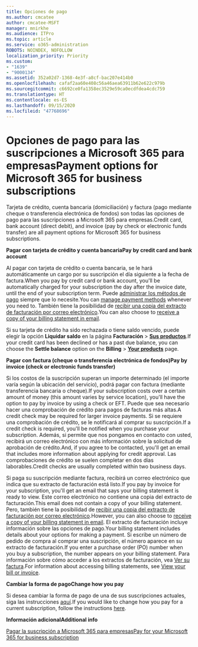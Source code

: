 ```yaml
---
title: Opciones de pago
ms.author: cmcatee
author: cmcatee-MSFT
manager: mnirkhe
ms.audience: ITPro
ms.topic: article
ms.service: o365-administration
ROBOTS: NOINDEX, NOFOLLOW
localization_priority: Priority
ms.custom:
- "1639"
- "9000134"
ms.assetid: 352a02d7-1368-4e3f-a8cf-bac207e414b0
ms.openlocfilehash: cafaf2aa60e408c56a46aea63911b62e622c979b
ms.sourcegitcommit: c6692ce0fa1358ec3529e59ca0ecdfdea4cdc759
ms.translationtype: HT
ms.contentlocale: es-ES
ms.lasthandoff: 09/15/2020
ms.locfileid: "47768696"
---
```

# <a name="payment-options-for-microsoft-365-for-business-subscriptions"></a><span data-ttu-id="53cca-102">Opciones de pago para las suscripciones a Microsoft 365 para empresas</span><span class="sxs-lookup"><span data-stu-id="53cca-102">Payment options for Microsoft 365 for business subscriptions</span></span>
  
<span data-ttu-id="53cca-103">Tarjeta de crédito, cuenta bancaria (domiciliación) y factura (pago mediante cheque o transferencia electrónica de fondos) son todas las opciones de pago para las suscripciones a Microsoft 365 para empresas.</span><span class="sxs-lookup"><span data-stu-id="53cca-103">Credit card, bank account (direct debit), and invoice (pay by check or electronic funds transfer) are all payment options for Microsoft 365 for business subscriptions.</span></span>
  
<span data-ttu-id="53cca-104">**Pagar con tarjeta de crédito y cuenta bancaria**</span><span class="sxs-lookup"><span data-stu-id="53cca-104">**Pay by credit card and bank account**</span></span>
  
<span data-ttu-id="53cca-105">Al pagar con tarjeta de crédito o cuenta bancaria, se le hará automáticamente un cargo por su suscripción el día siguiente a la fecha de factura.</span><span class="sxs-lookup"><span data-stu-id="53cca-105">When you pay by credit card or bank account, you'll be automatically charged for your subscription the day after the invoice date, until the end of your subscription term.</span></span> <span data-ttu-id="53cca-106">Puede [administrar los métodos de pago](https://docs.microsoft.com/microsoft-365/commerce/billing-and-payments/manage-payment-methods) siempre que lo necesite.</span><span class="sxs-lookup"><span data-stu-id="53cca-106">You can [manage payment methods](https://docs.microsoft.com/microsoft-365/commerce/billing-and-payments/manage-payment-methods) whenever you need to.</span></span> <span data-ttu-id="53cca-107">También tiene la posibilidad de [recibir una copia del extracto de facturación por correo electrónico](https://docs.microsoft.com/microsoft-365/commerce/billing-and-payments/pay-for-your-subscription#receive-a-copy-of-your-billing-statement-in-email).</span><span class="sxs-lookup"><span data-stu-id="53cca-107">You can also choose to [receive a copy of your billing statement in email](https://docs.microsoft.com/microsoft-365/commerce/billing-and-payments/pay-for-your-subscription#receive-a-copy-of-your-billing-statement-in-email).</span></span>
  
<span data-ttu-id="53cca-108">Si su tarjeta de crédito ha sido rechazada o tiene saldo vencido, puede elegir la opción **Liquidar saldo** en la página **Facturación** \> **[Sus productos](https://go.microsoft.com/fwlink/p/?linkid=842054)**.</span><span class="sxs-lookup"><span data-stu-id="53cca-108">If your credit card has been declined or has a past due balance, you can choose the **Settle balance** option on the **Billing** \> **[Your products](https://go.microsoft.com/fwlink/p/?linkid=842054)** page.</span></span>
  
<span data-ttu-id="53cca-109">**Pagar con factura (cheque o transferencia electrónica de fondos)**</span><span class="sxs-lookup"><span data-stu-id="53cca-109">**Pay by invoice (check or electronic funds transfer)**</span></span>
  
<span data-ttu-id="53cca-110">Si los costos de la suscripción superan un importe determinado (el importe varía según la ubicación del servicio), podrá pagar con factura (mediante transferencia bancaria o cheque).</span><span class="sxs-lookup"><span data-stu-id="53cca-110">If your subscription costs over a certain amount of money (this amount varies by service location), you'll have the option to pay by invoice by using a check or EFT.</span></span> <span data-ttu-id="53cca-111">Puede que sea necesario hacer una comprobación de crédito para pagos de facturas más altas.</span><span class="sxs-lookup"><span data-stu-id="53cca-111">A credit check may be required for larger invoice payments.</span></span> <span data-ttu-id="53cca-112">Si se requiere una comprobación de crédito, se le notificará al comprar su suscripción.</span><span class="sxs-lookup"><span data-stu-id="53cca-112">If a credit check is required, you'll be notified when you purchase your subscription.</span></span> <span data-ttu-id="53cca-113">Además, si permite que nos pongamos en contacto con usted, recibirá un correo electrónico con más información sobre la solicitud de aprobación de crédito.</span><span class="sxs-lookup"><span data-stu-id="53cca-113">And, if you agree to be contacted, you'll get an email that includes more information about applying for credit approval.</span></span> <span data-ttu-id="53cca-114">Las comprobaciones de crédito se suelen completar en dos días laborables.</span><span class="sxs-lookup"><span data-stu-id="53cca-114">Credit checks are usually completed within two business days.</span></span>
  
<span data-ttu-id="53cca-115">Si paga su suscripción mediante factura, recibirá un correo electrónico que indica que su extracto de facturación está listo.</span><span class="sxs-lookup"><span data-stu-id="53cca-115">If you pay by invoice for your subscription, you'll get an email that says your billing statement is ready to view.</span></span> <span data-ttu-id="53cca-116">Este correo electrónico no contiene una copia del extracto de facturación.</span><span class="sxs-lookup"><span data-stu-id="53cca-116">This email does not contain a copy of your billing statement.</span></span> <span data-ttu-id="53cca-117">Pero, también tiene la posibilidad de [recibir una copia del extracto de facturación por correo electrónico](https://docs.microsoft.com/microsoft-365/commerce/billing-and-payments/pay-for-your-subscription#receive-a-copy-of-your-billing-statement-in-email).</span><span class="sxs-lookup"><span data-stu-id="53cca-117">However, you can also choose to [receive a copy of your billing statement in email](https://docs.microsoft.com/microsoft-365/commerce/billing-and-payments/pay-for-your-subscription#receive-a-copy-of-your-billing-statement-in-email).</span></span> <span data-ttu-id="53cca-118">El extracto de facturación incluye información sobre las opciones de pago.</span><span class="sxs-lookup"><span data-stu-id="53cca-118">Your billing statement includes details about your options for making a payment.</span></span> <span data-ttu-id="53cca-119">Si escribe un número de pedido de compra al comprar una suscripción, el número aparece en su extracto de facturación.</span><span class="sxs-lookup"><span data-stu-id="53cca-119">If you enter a purchase order (PO) number when you buy a subscription, the number appears on your billing statement.</span></span> <span data-ttu-id="53cca-120">Para información sobre cómo acceder a los extractos de facturación, vea [Ver su factura](https://docs.microsoft.com/microsoft-365/commerce/billing-and-payments/view-your-bill-or-invoice).</span><span class="sxs-lookup"><span data-stu-id="53cca-120">For information about accessing billing statements, see [View your bill or invoice](https://docs.microsoft.com/microsoft-365/commerce/billing-and-payments/view-your-bill-or-invoice).</span></span>
  
<span data-ttu-id="53cca-121">**Cambiar la forma de pago**</span><span class="sxs-lookup"><span data-stu-id="53cca-121">**Change how you pay**</span></span>
  
<span data-ttu-id="53cca-122">Si desea cambiar la forma de pago de una de sus suscripciones actuales, siga las instrucciones [aquí](https://docs.microsoft.com/microsoft-365/commerce/billing-and-payments/change-payment-method).</span><span class="sxs-lookup"><span data-stu-id="53cca-122">If you would like to change how you pay for a current subscription, follow the instructions [here](https://docs.microsoft.com/microsoft-365/commerce/billing-and-payments/change-payment-method).</span></span>
  
<span data-ttu-id="53cca-123">**Información adicional**</span><span class="sxs-lookup"><span data-stu-id="53cca-123">**Additional info**</span></span>
  
[<span data-ttu-id="53cca-124">Pagar la suscripción a Microsoft 365 para empresas</span><span class="sxs-lookup"><span data-stu-id="53cca-124">Pay for your Microsoft 365 for business subscription</span></span>](https://docs.microsoft.com/microsoft-365/commerce/billing-and-payments/pay-for-your-subscription)